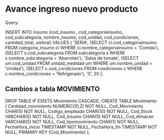 # Avance ingreso nuevo producto


Query:

INSERT INTO insumo (cod_insumo , cod_categoriainsumo, cod_subcategoria, nombre_insumo, cod_unidad, cod_condiciones, cantidad_total, umbral) 
VALUES (
	'SERIA',
    (SELECT ci.cod_categoriainsumo FROM categoria_insumo ci WHERE ci.nombre_categoriainsumo = 'Comida'),
    (SELECT s.cod_subcategoria FROM subcategoria s WHERE s.nombre_subcategoria = 'Abarrotes'),
    'Salsa de tomate',
    (SELECT um.cod_unidad FROM unidad_medidad um WHERE um.nombre_unidad = 'Unidad'),
    (SELECT c.cod_condiciones FROM condiciones c WHERE c.nombre_condiciones = 'Refrigerado'),
    '0',
    20
);
 

## Cambios a tabla MOVIMIENTO
DROP TABLE IF EXISTS Movimiento CASCADE;
CREATE TABLE Movimiento (
  Cantidad_movimiento NUMERIC(10,2) NOT NULL,
  Cod_Movimiento CHAR(5) NOT NULL,
  Codigo_empleado CHAR(10) NOT NULL,
  Cod_Stock VARCHAR(5) NOT NULL,
  Cod_Insumo CHAR(5) NOT NULL,
  Cod_Almacen VARCHAR(5) NOT NULL,
  Cod_tipomovimiento CHAR(1) NOT NULL,
  FechaHora_inicio TIMESTAMP NOT NULL,
  FechaHora_fin TIMESTAMP NOT NULL,
  PRIMARY KEY (Cod_Movimiento)
);


 
